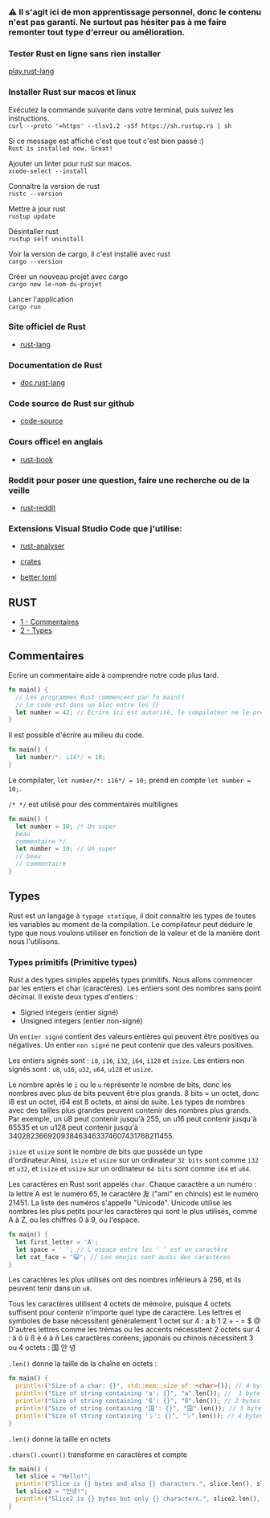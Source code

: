 ### ⚠️ Il s'agit ici de mon apprentissage personnel, donc le contenu n'est pas garanti. Ne surtout pas hésiter pas à me faire remonter tout type d'erreur ou amélioration.

### Tester Rust en ligne sans rien installer
[play.rust-lang]([https://play.rust-lang.org])

### Installer Rust sur macos et linux

Exécutez la commande suivante dans votre terminal, puis suivez les instructions.<br>
`curl --proto '=https' --tlsv1.2 -sSf https://sh.rustup.rs | sh`

Si ce message est affiché c'est que tout c'est bien passé :)<br>
`Rust is installed now. Great!`

Ajouter un linter pour rust sur macos.<br>
`xcode-select --install`

Connaitre la version de rust<br>
`rustc --version`

Mettre à jour rust<br>
`rustup update`

Désintaller rust<br>
`rustup self uninstall`

Voir la version de cargo, il c'est installé avec rust<br>
`cargo --version`

Créer un nouveau projet avec cargo<br>
`cargo new le-nom-du-projet`

Lancer l'application<br>
`cargo run`

### Site officiel de Rust
* [rust-lang](https://www.rust-lang.org)

### Documentation de Rust
* [doc.rust-lang](https://doc.rust-lang.org/stable/std/)

### Code source de Rust sur github
* [code-source](https://github.com/rust-lang/rust)

### Cours officel en anglais
* [rust-book](https://doc.rust-lang.org/stable/book/)

### Reddit pour poser une question, faire une recherche ou de la veille
* [rust-reddit](https://www.reddit.com/r/rust/)

### Extensions Visual Studio Code que j'utilise:

* [rust-analyser](https://code.visualstudio.com/docs/languages/rust)

* [crates](https://marketplace.visualstudio.com/items?itemName=serayuzgur.crates)

* [better toml](https://marketplace.visualstudio.com/items?itemName=bungcip.better-toml)

## RUST

- [1 - Commentaires](#commentaires)
- [2 - Types](#types)

## Commentaires
Ecrire un commentaire aide à comprendre notre code plus tard.

```rust
fn main() {
  // Les programmes Rust commencent par fn main() 
  // Le code est dans un bloc entre les {}
  let number = 42; // Ecrire ici est autorisé, le compilateur ne le prendra pas en compte
}
```

Il est possible d'écrire au milieu du code.

```rust
fn main() {
  let number/*: i16*/ = 10;
}
```

Le compilater, `let number/*: i16*/ = 10;` prend en compte `let number = 10;`.

`/* */` est utilisé pour des commentaires multilignes

```rust
fn main() {
  let number = 10; /* Un super
  beau
  commentaire */
  let number = 10; // Un super
  // beau
  // commentaire
}
```

## Types
Rust est un langage à `typage statique`, il doit connaître les types de toutes les variables au moment de la compilation. Le compilateur peut déduire le type que nous voulons utiliser en fonction de la valeur et de la manière dont nous l'utilisons.

### Types primitifs (Primitive types)
Rust a des types simples appelés types primitifs. Nous allons commencer par les entiers et char (caractères). Les entiers sont des nombres sans point décimal. Il existe deux types d'entiers :
- Signed integers (entier signé)
- Unsigned integers (entier non-signé)

Un `entier signé` contient des valeurs entières qui peuvent être positives ou négatives. Un entier `non signé` ne peut contenir que des valeurs positives.

Les entiers signés sont : `i8`, `i16`, `i32`, `i64`, `i128` et `isize`.
Les entiers non signés sont : `u8`, `u16`, `u32`, `u64`, `u128` et `usize`.

Le nombre après le `i` ou le `u` représente le nombre de bits, donc les nombres avec plus de bits peuvent être plus grands. 8 bits = un octet, donc i8 est un octet, i64 est 8 octets, et ainsi de suite. Les types de nombres avec des tailles plus grandes peuvent contenir des nombres plus grands. Par exemple, un u8 peut contenir jusqu'à 255, un u16 peut contenir jusqu'à 65535 et un u128 peut contenir jusqu'à 340282366920938463463374607431768211455.

`isize` et `usize` sont le nombre de bits que possède un type d'ordinateur.Ainsi, `isize` et `usize` sur un ordinateur `32 bits` sont comme `i32` et `u32`, et `isize` et `usize` sur un ordinateur `64 bits` sont comme `i64` et `u64`.

Les caractères en Rust sont appelés `char`. Chaque caractère a un numéro : la lettre A est le numéro 65, le caractère 友 ("ami" en chinois) est le numéro 21451. La liste des numéros s'appelle "Unicode". Unicode utilise les nombres les plus petits pour les caractères qui sont le plus utilisés, comme A à Z, ou les chiffres 0 à 9, ou l'espace.

```rust
fn main() {
  let first_letter = 'A';
  let space = ' '; // L'espace entre les ' ' est un caractère
  let cat_face = '😺'; // Les emojis sont aussi des caractères
}
```

Les caractères les plus utilisés ont des nombres inférieurs à 256, et ils peuvent tenir dans un `u8`.

Tous les caractères utilisent 4 octets de mémoire, puisque 4 octets suffisent pour contenir n'importe quel type de caractère.
Les lettres et symboles de base nécessitent généralement 1 octet sur 4 : a b 1 2 + - = $ @ D'autres lettres comme les trémas ou les accents nécessitent 2 octets sur 4 : ä ö ü ß è é à ñ Les caractères coréens, japonais ou chinois nécessitent 3 ou 4 octets : 国 안 녕

`.len()` donne la taille de la chaîne en octets :
```rust
fn main() {
  println!("Size of a char: {}", std::mem::size_of::<char>()); // 4 bytes
  println!("Size of string containing 'a': {}", "a".len()); //  1 byte
  println!("Size of string containing 'ß': {}", "ß".len()); // 2 bytes
  println!("Size of string containing '国': {}", "国".len()); // 3 bytes
  println!("Size of string containing '𓅱': {}", "𓅱".len()); // 4 bytes
}
```

`.len()` donne la taille en octets

`.chars().count()` transforme en caractères et compte

```rust
fn main() {
  let slice = "Hello!";
  println!("Slice is {} bytes and also {} characters.", slice.len(), slice.chars().count()); // slice est de 6 octets et également de 6 caractères
  let slice2 = "안녕!";
  println!("Slice2 is {} bytes but only {} characters.", slice2.len(), slice2.chars().count()); // slice2 est de 7 octets mais seulement 3 caractères
}
```
